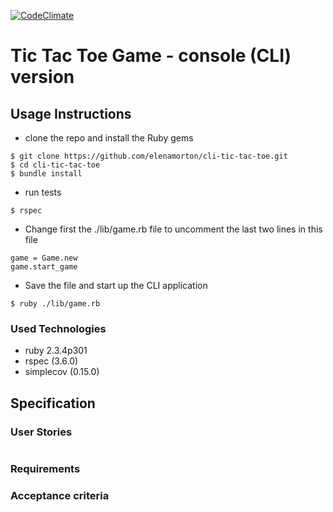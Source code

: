[![CodeClimate](https://codeclimate.com/github/elenamorton/cli-tic-tac-toe/badges/gpa.svg)](https://codeclimate.com/github/elenamorton/cli-tic-tac-toe)


# Tic Tac Toe Game - console (CLI) version

## Usage Instructions
* clone the repo and install the Ruby gems
```shell
$ git clone https://github.com/elenamorton/cli-tic-tac-toe.git
$ cd cli-tic-tac-toe
$ bundle install
```
* run tests
```shell
$ rspec
```
- Change first the ./lib/game.rb file to uncomment the last two lines in this file
```shell
game = Game.new
game.start_game
```
- Save the file and start up the CLI application
```shell
$ ruby ./lib/game.rb
```
### Used Technologies
* ruby 2.3.4p301
* rspec (3.6.0)
* simplecov (0.15.0)

## Specification
### User Stories

```shell

```



### Requirements


### Acceptance criteria
